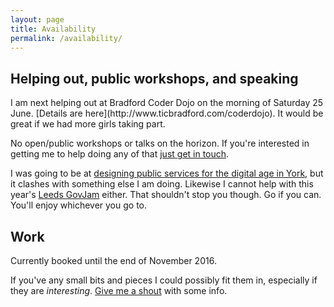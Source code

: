 ```yaml
---
layout: page
title: Availability
permalink: /availability/
---
```



<h2>Helping out, public workshops, and speaking</h2>
I am next helping out at Bradford Coder Dojo on the morning of Saturday 25 June. [Details are here](http://www.ticbradford.com/coderdojo). It would be great if we had more girls taking part.

No open/public workshops or talks on the horizon. If you're interested in getting me to help doing any of that [just get in touch](/contact).

I was going to be at [designing public services for the digital age in York](https://yorkdigitalorg.eventbrite.co.uk/), but it clashes with something else I am doing. Likewise I cannot help with this year's [Leeds GovJam](https://leedsgovjam.wordpress.com) either. That shouldn't stop you though. Go if you can. You'll enjoy whichever you go to.

<h2>Work</h2>
Currently booked until the end of November 2016.

If you've any small bits and pieces I could possibly fit them in, especially if they are *interesting*. [Give me a shout](/contact) with some info.
